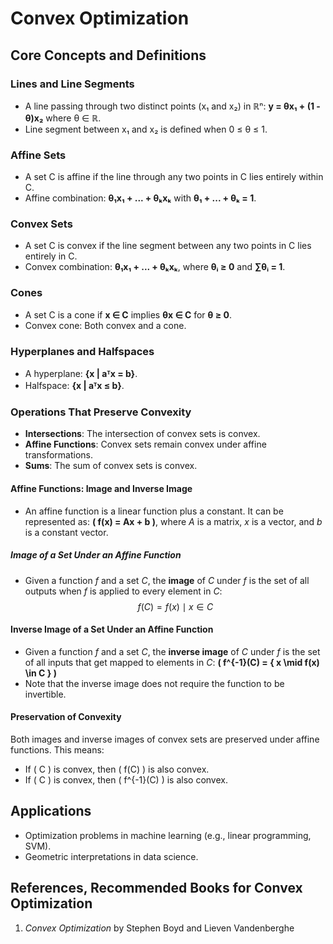 # Convex Optimization

## Core Concepts and Definitions

### Lines and Line Segments
- A line passing through two distinct points (x₁ and x₂) in ℝⁿ:   **y = θx₁ + (1 - θ)x₂**    where θ ∈ ℝ.  
- Line segment between x₁ and x₂ is defined when 0 ≤ θ ≤ 1.

### Affine Sets
- A set C is affine if the line through any two points in C lies entirely within C.  
- Affine combination: **θ₁x₁ + ... + θₖxₖ** with **θ₁ + ... + θₖ = 1**.

### Convex Sets
- A set C is convex if the line segment between any two points in C lies entirely in C.  
- Convex combination: **θ₁x₁ + ... + θₖxₖ**, where **θᵢ ≥ 0** and **∑θᵢ = 1**.

### Cones
- A set C is a cone if **x ∈ C** implies **θx ∈ C** for **θ ≥ 0**.  
- Convex cone: Both convex and a cone.

### Hyperplanes and Halfspaces
- A hyperplane: **{x | aᵀx = b}**.  
- Halfspace: **{x | aᵀx ≤ b}**.

### Operations That Preserve Convexity
- **Intersections**: The intersection of convex sets is convex.  
- **Affine Functions**: Convex sets remain convex under affine transformations.  
- **Sums**: The sum of convex sets is convex.

#### Affine Functions: Image and Inverse Image
- An affine function is a linear function plus a constant. It can be represented as: **\( f(x) = Ax + b \)**, where *A* is a matrix, *x* is a vector, and *b* is a constant vector.
##### Image of a Set Under an Affine Function
- Given a function *f* and a set *C*, the **image** of *C* under *f* is the set of all outputs when *f* is applied to every element in *C*: $$f(C) = { f(x) \mid x \in C }$$
#### Inverse Image of a Set Under an Affine Function
- Given a function *f* and a set *C*, the **inverse image** of *C* under *f* is the set of all inputs that get mapped to elements in *C*: **\( f^{-1}(C) = \{ x \mid f(x) \in C \} \)**
- Note that the inverse image does not require the function to be invertible.
#### Preservation of Convexity
Both images and inverse images of convex sets are preserved under affine functions. This means:  
- If \( C \) is convex, then \( f(C) \) is also convex.  
- If \( C \) is convex, then \( f^{-1}(C) \) is also convex.




## Applications
- Optimization problems in machine learning (e.g., linear programming, SVM).  
- Geometric interpretations in data science.  

## References, Recommended Books for Convex Optimization
1. *Convex Optimization* by Stephen Boyd and Lieven Vandenberghe
